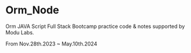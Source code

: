 # Orm_Node
Orm JAVA Script Full Stack Bootcamp practice code &amp; notes supported by Modu Labs.

From Nov.28th.2023 ~ May.10th.2024

